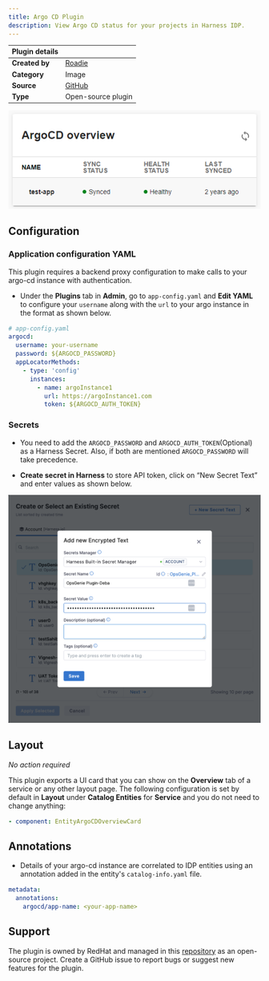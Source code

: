 ```yaml
---
title: Argo CD Plugin
description: View Argo CD status for your projects in Harness IDP.
---
```


| Plugin details |                                                                                              |
| -------------- | -------------------------------------------------------------------------------------------- |
| **Created by** | [Roadie](https://roadie.io/)                                                                |
| **Category**   | Image                                                                                        |
| **Source**     | [GitHub](https://github.com/RoadieHQ/roadie-backstage-plugins/tree/main/plugins/frontend/backstage-plugin-argo-cd#argo-cd-plugin-for-backstage) |
| **Type**       | Open-source plugin                                                                           |

![](./static/argo-cd-plugin-overview-card.png)

## Configuration

### Application configuration YAML

This plugin requires a backend proxy configuration to make calls to your argo-cd instance with authentication.

- Under the **Plugins** tab in **Admin**, go to `app-config.yaml` and **Edit YAML** to configure your `username` along with the `url` to your argo instance in the format as shown below.

```YAML
# app-config.yaml
argocd:
  username: your-username
  password: ${ARGOCD_PASSWORD}
  appLocatorMethods:
    - type: 'config'
      instances:
        - name: argoInstance1
          url: https://argoInstance1.com
          token: ${ARGOCD_AUTH_TOKEN}
```

### Secrets

- You need to add the `ARGOCD_PASSWORD` and `ARGOCD_AUTH_TOKEN`(Optional) as a Harness Secret. Also, if both are mentioned `ARGOCD_PASSWORD` will take precedence. 

- **Create secret in Harness** to store API token, click on “New Secret Text” and enter values as shown below.

![](./static/hs-og.png)

## Layout

_No action required_

This plugin exports a UI card that you can show on the **Overview** tab of a service or any other layout page. The following configuration is set by default in **Layout** under **Catalog Entities** for **Service** and you do not need to change anything:

```yaml
- component: EntityArgoCDOverviewCard
```

## Annotations

- Details of your argo-cd instance are correlated to IDP entities using an annotation added in the entity's `catalog-info.yaml` file.

```YAML
metadata:
  annotations:
    argocd/app-name: <your-app-name>
```

## Support

The plugin is owned by RedHat and managed in this [repository](https://github.com/RoadieHQ/roadie-backstage-plugins/tree/main/plugins/frontend/backstage-plugin-argo-cd#argo-cd-plugin-for-backstage) as an open-source project. Create a GitHub issue to report bugs or suggest new features for the plugin.
